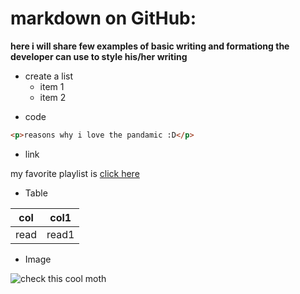 # markdown on GitHub:
**here i will share few examples of basic writing and formationg the developer can use to style his/her writing**


* create a list 
    - item 1
    - item 2 

- code 

```html
<p>reasons why i love the pandamic :D</p>
```
- link

 my favorite playlist is      [click here](https:https://www.youtube.com/watch?v=Ie5koh4qvJc&list=RDCMUCUbgn3iVXQu7wsOYrLcXtzg&start_radio=1)

* Table 

|col | col1|
|----|-----|
|read|read1|

* Image

![check this cool moth](https://i.pinimg.com/736x/1b/88/f5/1b88f58bd54dadc055a65527190b69bb.jpg)
